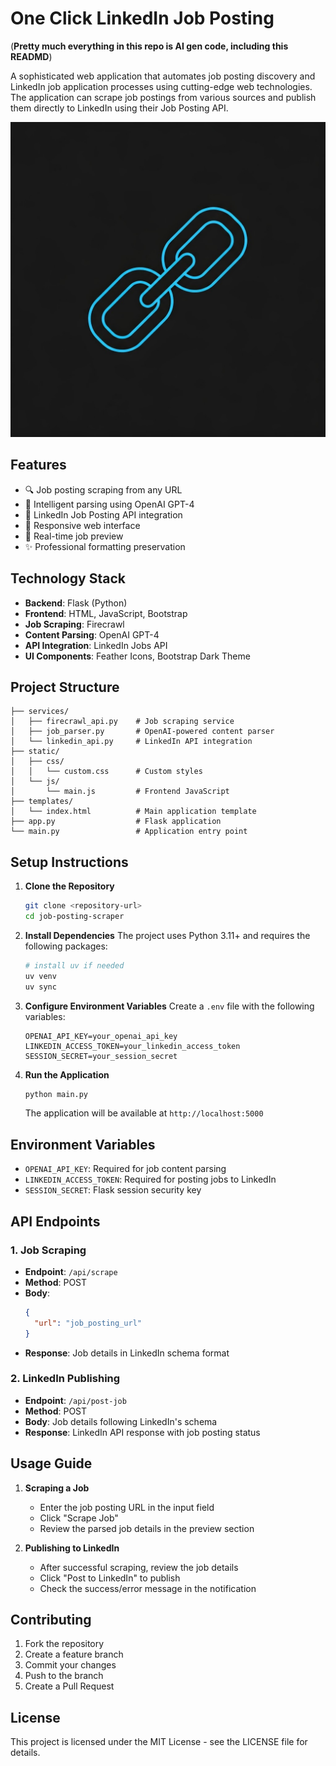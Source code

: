 # One Click LinkedIn Job Posting
(**Pretty much everything in this repo is AI gen code, including this READMD**)

A sophisticated web application that automates job posting discovery and LinkedIn job application processes using cutting-edge web technologies. The application can scrape job postings from various sources and publish them directly to LinkedIn using their Job Posting API.

![Job Posting Scraper Interface](generated-icon.png)

## Features

- 🔍 Job posting scraping from any URL
- 🤖 Intelligent parsing using OpenAI GPT-4
- 🎯 LinkedIn Job Posting API integration
- 📱 Responsive web interface
- 🔄 Real-time job preview
- ✨ Professional formatting preservation

## Technology Stack

- **Backend**: Flask (Python)
- **Frontend**: HTML, JavaScript, Bootstrap
- **Job Scraping**: Firecrawl
- **Content Parsing**: OpenAI GPT-4
- **API Integration**: LinkedIn Jobs API
- **UI Components**: Feather Icons, Bootstrap Dark Theme

## Project Structure

```
├── services/
│   ├── firecrawl_api.py    # Job scraping service
│   ├── job_parser.py       # OpenAI-powered content parser
│   └── linkedin_api.py     # LinkedIn API integration
├── static/
│   ├── css/
│   │   └── custom.css      # Custom styles
│   └── js/
│       └── main.js         # Frontend JavaScript
├── templates/
│   └── index.html          # Main application template
├── app.py                  # Flask application
└── main.py                 # Application entry point
```

## Setup Instructions

1. **Clone the Repository**
   ```bash
   git clone <repository-url>
   cd job-posting-scraper
   ```

2. **Install Dependencies**
   The project uses Python 3.11+ and requires the following packages:
   ```bash
   # install uv if needed
   uv venv
   uv sync
   ```

3. **Configure Environment Variables**
   Create a `.env` file with the following variables:
   ```
   OPENAI_API_KEY=your_openai_api_key
   LINKEDIN_ACCESS_TOKEN=your_linkedin_access_token
   SESSION_SECRET=your_session_secret
   ```

4. **Run the Application**
   ```bash
   python main.py
   ```
   The application will be available at `http://localhost:5000`

## Environment Variables

- `OPENAI_API_KEY`: Required for job content parsing
- `LINKEDIN_ACCESS_TOKEN`: Required for posting jobs to LinkedIn
- `SESSION_SECRET`: Flask session security key

## API Endpoints

### 1. Job Scraping
- **Endpoint**: `/api/scrape`
- **Method**: POST
- **Body**: 
  ```json
  {
    "url": "job_posting_url"
  }
  ```
- **Response**: Job details in LinkedIn schema format

### 2. LinkedIn Publishing
- **Endpoint**: `/api/post-job`
- **Method**: POST
- **Body**: Job details following LinkedIn's schema
- **Response**: LinkedIn API response with job posting status

## Usage Guide

1. **Scraping a Job**
   - Enter the job posting URL in the input field
   - Click "Scrape Job"
   - Review the parsed job details in the preview section

2. **Publishing to LinkedIn**
   - After successful scraping, review the job details
   - Click "Post to LinkedIn" to publish
   - Check the success/error message in the notification

## Contributing

1. Fork the repository
2. Create a feature branch
3. Commit your changes
4. Push to the branch
5. Create a Pull Request

## License

This project is licensed under the MIT License - see the LICENSE file for details.
